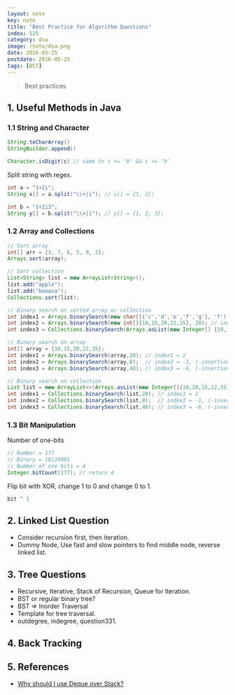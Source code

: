```yaml
---
layout: note
key: note
title: "Best Practice for Algorithm Questions"
index: 525
category: dsa
image: /note/dsa.png
date: 2016-05-25
postdate: 2016-05-25
tags: [BST]
---
```


> Best practices


## 1. Useful Methods in Java
### 1.1 String and Character
```java
String.toCharArray()
StringBuilder.append()

Character.isDigit(c) // same to c >= '0' && c <= '9'
```
Split string with regex.
```java
int a = "1+2i";
String x[] = a.split("\\+|i"); // x[] = {1, 2};

int b = "1+2i3";
String y[] = b.split("\\+|i"); // y[] = {1, 2, 3};
```

### 1.2 Array and Collections
```java
// Sort array
int[] arr = {3, 7, 6, 5, 9, 2};
Arrays.sort(array);

// Sort collection
List<String> list = new ArrayList<String>();
list.add("apple");
list.add("banana");
Collections.sort(list);

// Binary search on sorted array or collection
int index1 = Arrays.binarySearch(new char[]{'c','d','e','f','g'}, 'f');  // index1 = 3;
int index2 = Arrays.binarySearch(new int[]{10,15,20,22,35}, 20); // index2 = 2;
int index3 = Collections.binarySearch(Arrays.asList(new Integer[] {10,15,20,22,35}), 15); // index3 = 1;

// Binary search on array
int[] array = {10,15,20,22,35};
int index1 = Arrays.binarySearch(array,20); // index1 = 2
int index2 = Arrays.binarySearch(array,8);  // index2 = -1, (-insertion point) - 1
int index3 = Arrays.binarySearch(array,40); // index3 = -6, (-insertion point) - 1

// Binary search on collection
List list = new ArrayList<>(Arrays.asList(new Integer[]{10,20,15,22,35}));
int index1 = Collections.binarySearch(list,20); // index1 = 2
int index2 = Collections.binarySearch(list,8);  // index2 = -1, (-insertion point) - 1
int index3 = Collections.binarySearch(list,40); // index3 = -6, (-insertion point) - 1
```
### 1.3 Bit Manipulation
Number of one-bits
```java
// Number = 177
// Binary = 10110001
// Number of one bits = 4
Integer.bitCount(177); // return 4
```
Flip bit with XOR, change 1 to 0 and change 0 to 1.
```java
bit ^ 1
```

## 2. Linked List Question
* Consider recursion first, then iteration.
* Dummy Node, Use fast and slow pointers to find middle node, reverse linked list.

## 3. Tree Questions
* Recursive, Iterative, Stack of Recursion, Queue for Iteration.
* BST or regular binary tree?
* BST => Inorder Traversal
* Template for tree traversal.
* outdegree, indegree, question331.

## 4. Back Tracking

## 5. References
* [Why should I use Deque over Stack?](https://stackoverflow.com/questions/12524826/why-should-i-use-deque-over-stack)
